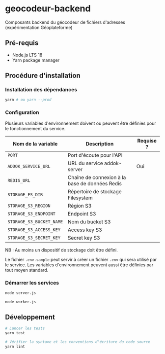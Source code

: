 # geocodeur-backend

Composants backend du géocodeur de fichiers d'adresses (expérimentation Géoplateforme)

## Pré-requis

- Node.js LTS 18
- Yarn package manager

## Procédure d'installation

### Installation des dépendances

```bash
yarn # ou yarn --prod
```

### Configuration

Plusieurs variables d'environnement doivent ou peuvent être définies pour le fonctionnement du service.

| Nom de la variable | Description | Requise ? |
| --- | --- | --- |
| `PORT` | Port d'écoute pour l'API | |
| `ADDOK_SERVICE_URL` | URL du service addok-server | Oui |
| `REDIS_URL` | Chaîne de connexion à la base de données Redis | |
| `STORAGE_FS_DIR` | Répertoire de stockage Filesystem | |
| `STORAGE_S3_REGION` | Région S3 | |
| `STORAGE_S3_ENDPOINT` | Endpoint S3 | |
| `STORAGE_S3_BUCKET_NAME` | Nom du bucket S3 | |
| `STORAGE_S3_ACCESS_KEY` | Access key S3 | |
| `STORAGE_S3_SECRET_KEY` | Secret key S3 | |

NB : Au moins un dispositif de stockage doit être défini.

Le fichier `.env.sample` peut servir à créer un fichier `.env` qui sera utilisé par le service. Les variables d'environnement peuvent aussi être définies par tout moyen standard.

### Démarrer les services

```bash
node server.js
```

```bash
node worker.js
```

## Développement

```bash
# Lancer les tests
yarn test

# Vérifier la syntaxe et les conventions d'écriture du code source
yarn lint
```

